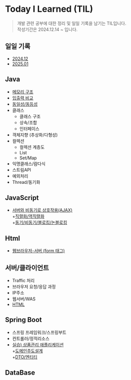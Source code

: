 # **Today I Learned** (TIL)

>개발 관련 공부에 대한 정리 및 일일 기록을 남기는 TIL입니다.     
>작성기간은 2024.12.14 ~ 입니다.

## **일일 기록**
* [2024.12](https://github.com/dbalsk/TIL/blob/main/TIL/2024-12.md)
* [2025.01](https://github.com/dbalsk/TIL/blob/main/TIL/2025-01.md)

## **Java**
* [메모리 구조](https://github.com/dbalsk/TIL/blob/main/JAVA/%EB%A9%94%EB%AA%A8%EB%A6%AC%EA%B5%AC%EC%A1%B0.md)
* [입출력 비교](https://github.com/dbalsk/TIL/blob/main/JAVA/%EC%9E%85%EC%B6%9C%EB%A0%A5%EB%B9%84%EA%B5%90.md)
* [동일성/동등성](https://github.com/dbalsk/TIL/blob/main/JAVA/%EB%8F%99%EC%9D%BC%EC%84%B1-%EB%8F%99%EB%93%B1%EC%84%B1.md)
* 클래스
    * 클래스 구조
    * 상속/조합
    * 인터페이스
* 객체지향 (추상화/다형성)
* 컬렉션
    * 컬렉션 계층도 
    * List
    * Set/Map
* 익명클래스/람다식     
* 스트림API
* 예외처리
* Thread/동기화

## **JavaScript**
* [서버와 비동기로 상호작용(AJAX)](https://github.com/dbalsk/TIL/blob/main/JAVASCRIPT/AJAX.md)<br>
+[직렬화/역직렬화](https://github.com/dbalsk/TIL/blob/main/ETC/%EC%A7%81%EB%A0%AC%ED%99%94.md)<br>
+[동기/비동기/블로킹/논블로킹](https://github.com/dbalsk/TIL/blob/main/ETC/%EB%8F%99%EA%B8%B0%ED%99%94.md)<br>
## **Html**
* [웹브라우저-서버 (form 태그)](https://github.com/dbalsk/TIL/blob/main/HTML/%EC%9B%B9%EB%B8%8C%EB%9D%BC%EC%9A%B0%EC%A0%80-%EC%84%9C%EB%B2%84.md)
## **서버/클라이언트**
* Traffic 처리
* 브라우저 요청/응답 과정
* IP주소
* 웹서버/WAS
* [HTML](https://github.com/dbalsk/TIL/blob/main/SERVER/html.md)     
## **Spring Boot**
* 스프링 프레임워크/스프링부트
* 컨트롤러/정적리소스
* [실습) 상품관리 애플리케이션](https://github.com/dbalsk/TIL/blob/main/SpringBoot/%EC%83%81%ED%92%88%EA%B4%80%EB%A6%AC%EC%95%A0%ED%94%8C%EB%A6%AC%EC%BC%80%EC%9D%B4%EC%85%98.md)   
+[도메인주도설계](https://github.com/dbalsk/TIL/blob/main/SpringBoot/%EB%8F%84%EB%A9%94%EC%9D%B8%EC%A3%BC%EB%8F%84%EC%84%A4%EA%B3%84.md)<br>
+[DTO/엔티티](https://github.com/dbalsk/TIL/tree/main/SpringBoot)<br>

## **DataBase**

